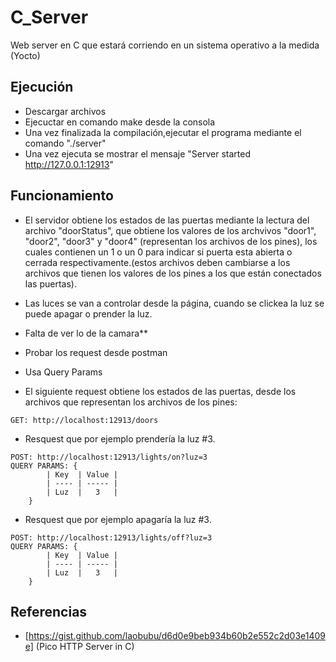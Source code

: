 # C_Server
Web server en C que estará corriendo en un sistema operativo a la medida (Yocto)

## Ejecución
* Descargar archivos
* Ejecuctar en comando make desde la consola
* Una vez finalizada la compilación,ejecutar el programa mediante el comando "./server"
* Una vez ejecuta se mostrar el mensaje "Server started http://127.0.0.1:12913"


## Funcionamiento
* El servidor obtiene los estados de las puertas mediante la lectura del archivo "doorStatus", que obtiene los valores de los archvivos  "door1", "door2", "door3" y "door4" (representan los archivos de los pines), los cuales 
contienen un 1 o un 0 para indicar si puerta esta abierta o cerrada respectivamente.(estos archivos deben cambiarse a los archivos 
que tienen los valores de los pines a los que están conectados las puertas).

* Las luces se van a controlar desde la página, cuando se clickea la luz se puede apagar o prender la luz.

* Falta de ver lo de la camara**

* Probar los request desde postman 

* Usa Query Params

* El siguiente request obtiene los estados de las puertas, desde los archivos que representan los archivos de los pines:

```
GET: http://localhost:12913/doors
```

* Resquest que por ejemplo prendería la luz #3.
```
POST: http://localhost:12913/lights/on?luz=3
QUERY PARAMS: {
		| Key  | Value |
		| ---- | ----- |
		| Luz  |   3   |
	}
```

* Resquest que por ejemplo apagaría la luz #3.
```
POST: http://localhost:12913/lights/off?luz=3
QUERY PARAMS: {
		| Key  | Value |
		| ---- | ----- |
		| Luz  |   3   |
	}
```

## Referencias
* [https://gist.github.com/laobubu/d6d0e9beb934b60b2e552c2d03e1409e] (Pico HTTP Server in C)


